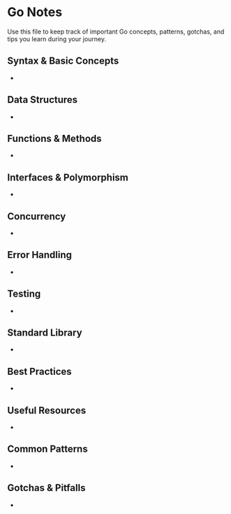 # Go Notes

Use this file to keep track of important Go concepts, patterns, gotchas, and tips you learn during your journey.

## Syntax & Basic Concepts

- 

## Data Structures

- 

## Functions & Methods

- 

## Interfaces & Polymorphism

- 

## Concurrency

- 

## Error Handling

- 

## Testing

- 

## Standard Library

- 

## Best Practices

- 

## Useful Resources

- 

## Common Patterns

- 

## Gotchas & Pitfalls

- 
